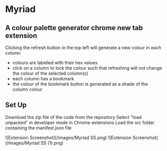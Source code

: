 # Myriad

## A colour palette generator chrome new tab extension

Clicking the refresh button in the top left will generate a new colour in each column
- colours are labelled with their hex values 
- click on a column to lock the colour such that refreshing will not change the colour of the selected column(s)
- each column has a bookmark 
- the colour of the bookmark button is generated as a shade of the column colour


## Set Up
Download the zip file of the code from the repository
Select "load unpacked" in developer mode in Chrome extensions
Load the src folder containing the manifest.json file

![Extension Screenshot](/images/Myriad SS.png)
![Extension Screenshot](/images/Myriad SS (1).png)
